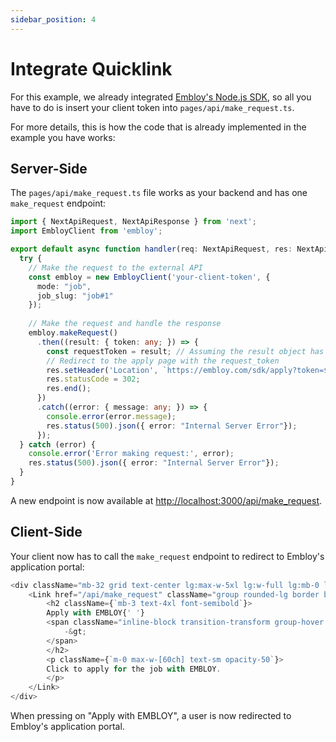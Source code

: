 ```yaml
---
sidebar_position: 4
---
```


# Integrate Quicklink

For this example, we already integrated [Embloy's Node.js SDK](https://www.npmjs.com/package/embloy), so all you have to do is insert your client token into `pages/api/make_request.ts`. 

For more details, this is how the code that is already implemented in the example you have works:

## Server-Side

The `pages/api/make_request.ts` file works as your backend and has one `make_request` endpoint:

```TypeScript title="pages/api/make_request.ts"
import { NextApiRequest, NextApiResponse } from 'next';
import EmbloyClient from 'embloy';

export default async function handler(req: NextApiRequest, res: NextApiResponse) {
  try {
    // Make the request to the external API
    const embloy = new EmbloyClient('your-client-token', {
      mode: "job",
      job_slug: "job#1"
    });
    
    // Make the request and handle the response
    embloy.makeRequest()
      .then((result: { token: any; }) => {
        const requestToken = result; // Assuming the result object has a token property
        // Redirect to the apply page with the request_token
        res.setHeader('Location', `https://embloy.com/sdk/apply?token=${requestToken}`);
        res.statusCode = 302;
        res.end();
      })
      .catch((error: { message: any; }) => {
        console.error(error.message);
        res.status(500).json({ error: "Internal Server Error"});
      });
  } catch (error) {
    console.error('Error making request:', error);
    res.status(500).json({ error: "Internal Server Error"});
  }
}
```

A new endpoint is now available at [http://localhost:3000/api/make_request](http://localhost:3000/api/make_request).

## Client-Side

Your client now has to call the `make_request` endpoint to redirect to Embloy's application portal:

```JavaScript title="app/page.tsx"
<div className="mb-32 grid text-center lg:max-w-5xl lg:w-full lg:mb-0 lg:grid-cols-4 lg:text-left">
    <Link href="/api/make_request" className="group rounded-lg border border-transparent px-5 py-4 transition-colors hover:border-gray-300 hover:bg-gray-100 hover:dark:border-neutral-700 hover:dark:bg-neutral-800/30">
        <h2 className={`mb-3 text-4xl font-semibold`}>
        Apply with EMBLOY{' '}
        <span className="inline-block transition-transform group-hover:translate-x-1 motion-reduce:transform-none">
            -&gt;
        </span>
        </h2>
        <p className={`m-0 max-w-[60ch] text-sm opacity-50`}>
        Click to apply for the job with EMBLOY.
        </p>
    </Link>
</div>
```

When pressing on "Apply with EMBLOY", a user is now redirected to Embloy's application portal.
